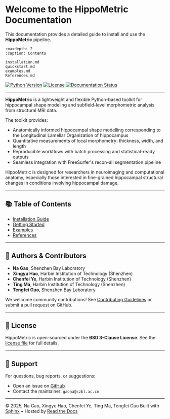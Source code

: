 # Welcome to the HippoMetric Documentation

This documentation provides a detailed guide to install and use the **HippoMetric** pipeline.

```{toctree}
:maxdepth: 2
:caption: Contents

installation.md
quickstart.md
examples.md
References.md
```

[![Python Version](https://img.shields.io/badge/Python-3.8+-blue)](https://www.python.org/)
[![License](https://img.shields.io/badge/License-BSD_3--Clause-blue.svg)](license.md)
[![Documentation Status](https://readthedocs.org/projects/hippometric/badge/?version=latest)](https://hippometric.readthedocs.io/en/latest/?badge=latest)

---

**HippoMetric** is a lightweight and flexible Python-based toolkit for hippocampal shape modeling and subfield-level morphometric analysis from structural MRI data.

The toolkit provides:

- Anatomically informed hippocampal shape modelling corresponding to the Longitudinal Lamellar Organization of hippocampus
- Quantitative measurements of local morphometry: thickness, width, and length
- Reproducible workflows with batch processing and statistical-ready outputs 
- Seamless integration with FreeSurfer's recon-all segmentation pipeline

HippoMetric is designed for researchers in neuroimaging and computational anatomy, especially those interested in fine-grained hippocampal structural changes in conditions involving hippocampal damage.

---

## 📚 Table of Contents

- [Installation Guide](installation.md)
- [Getting Started](quickstart.md)
- [Examples](examples.md)
- [References](References.md)

---

## 👥 Authors & Contributors

- **Na Gao**, Shenzhen Bay Laboratory  
- **Xingyu Hao**, Harbin Institution of Technology (Shenzhen) 
- **Chenfei Ye**, Harbin Institution of Technology (Shenzhen)  
- **Ting Ma**, Harbin Institution of Technology (Shenzhen)
- **Tengfei Guo**, Shenzhen Bay Laboratory 

We welcome community contributions! See [Contributing Guidelines](contributing.md) or submit a pull request on GitHub.

---

## 📄 License

HippoMetric is open-sourced under the **BSD 3-Clause License**. See the [license file](license.md) for full details.

---

## 💬 Support

For questions, bug reports, or suggestions:

- Open an issue on [GitHub](https://github.com/your-username/hippometric/issues)
- Contact the maintainer: `gaona@szbl.ac.cn`

---

© 2025, Na Gao, Xingyu Hao, Chenfei Ye, Ting Ma, Tengfei Guo
Built with [Sphinx](https://www.sphinx-doc.org/) • Hosted by [Read the Docs](https://readthedocs.io)
